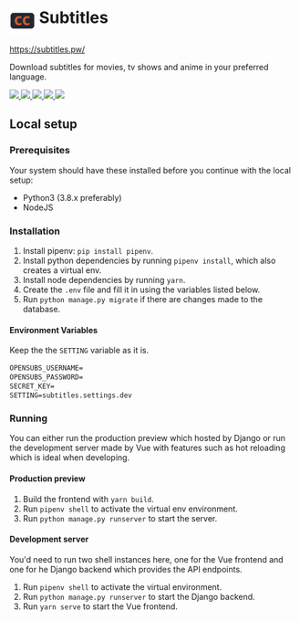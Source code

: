 # <img height="45" src="./public/static/icons/128.png" align="top"> Subtitles

https://subtitles.pw/

Download subtitles for movies, tv shows and anime in your preferred language.

<a href="https://github.com/Spimy/Subtitles/graphs/contributors" alt="Contributors">
  <img src="https://img.shields.io/github/contributors/Spimy/Subtitles?style=flat-square"/>
</a>
<a href="https://github.com/Spimy/Subtitles/stargazers" alt="Contributors">
  <img src="https://img.shields.io/github/stars/Spimy/Subtitles?style=flat-square"/>
</a>
<a href="https://github.com/Spimy/Subtitles/network/members" alt="Contributors">
  <img src="https://img.shields.io/github/forks/Spimy/Subtitles?style=flat-square"/>
</a>
<a href="https://github.com/Spimy/Subtitles/issues" alt="Contributors">
  <img src="https://img.shields.io/github/issues/Spimy/Subtitles?style=flat-square"/>
</a>
<a href="https://github.com/Spimy/Subtitles/blob/master/LICENSE.txt" alt="Contributors">
  <img src="https://img.shields.io/github/license/Spimy/Subtitles?style=flat-square"/>
</a>

## Local setup

### Prerequisites

Your system should have these installed before you continue with the local setup:

- Python3 (3.8.x preferably)
- NodeJS

### Installation

1. Install pipenv: `pip install pipenv`.
2. Install python dependencies by running `pipenv install`, which also creates a virtual env.
3. Install node dependencies by running `yarn`.
4. Create the `.env` file and fill it in using the variables listed below.
5. Run `python manage.py migrate` if there are changes made to the database.

#### Environment Variables

Keep the the `SETTING` variable as it is.

```
OPENSUBS_USERNAME=
OPENSUBS_PASSWORD=
SECRET_KEY=
SETTING=subtitles.settings.dev
```

### Running

You can either run the production preview which hosted by Django or run the development server made by Vue with features such as hot reloading which is ideal when developing.

#### Production preview
1. Build the frontend with `yarn build`.
2. Run `pipenv shell` to activate the virtual env environment.
3. Run `python manage.py runserver` to start the server.

#### Development server

You'd need to run two shell instances here, one for the Vue frontend and one for he Django backend which provides the API endpoints.

1. Run `pipenv shell` to activate the virtual environment.
2. Run `python manage.py runserver` to start the Django backend.
3. Run `yarn serve` to start the Vue frontend.
